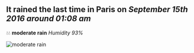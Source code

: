 ## It rained the last time in Paris on *September 15th 2016 around 01:08 am*
💧💧  **moderate rain** *Humidity 93%*

![moderate rain](http://openweathermap.org/img/w/10n.png)
